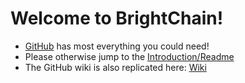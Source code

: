 # Welcome to BrightChain!

* [GitHub](https://github.com/The-Revolution-Network/BrightChain) has most everything you could need!
* Please otherwise jump to the [Introduction/Readme](https://apidocs.therevolution.network/articles/README.html)
* The GitHub wiki is also replicated here: [Wiki](https://apidocs.therevolution.network/articles/BrightChain.wiki/Home.html)